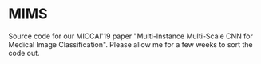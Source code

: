 # MIMS
Source code for our MICCAI'19 paper "Multi-Instance Multi-Scale CNN for Medical Image Classification". Please allow me for a few weeks to sort the code out.

